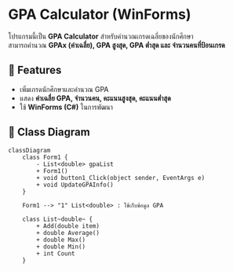 # GPA Calculator (WinForms)

โปรแกรมนี้เป็น **GPA Calculator** สำหรับคำนวณเกรดเฉลี่ยของนักศึกษา  
สามารถคำนวณ **GPAx (ค่าเฉลี่ย), GPA สูงสุด, GPA ต่ำสุด และ จำนวนคนที่ป้อนเกรด**  

## 📌 Features
- เพิ่มเกรดนักศึกษาและคำนวณ GPA
- แสดง **ค่าเฉลี่ย GPA, จำนวนคน, คะแนนสูงสุด, คะแนนต่ำสุด**
- ใช้ **WinForms (C#)** ในการพัฒนา

## 📌 Class Diagram
```mermaid
classDiagram
    class Form1 {
        - List<double> gpaList
        + Form1()
        + void button1_Click(object sender, EventArgs e)
        + void UpdateGPAInfo()
    }

    Form1 --> "1" List<double> : ใช้เก็บข้อมูล GPA

    class List~double~ {
        + Add(double item)
        + double Average()
        + double Max()
        + double Min()
        + int Count
    }
